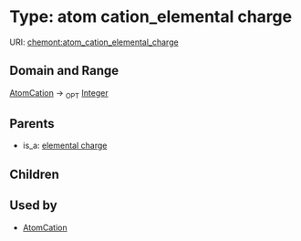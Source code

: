 
# Type: atom cation_elemental charge




URI: [chemont:atom_cation_elemental_charge](http://w3id.org/chemontatom_cation_elemental_charge)


## Domain and Range

[AtomCation](AtomCation.md) ->  <sub>OPT</sub> [Integer](types/Integer.md)

## Parents

 *  is_a: [elemental charge](elemental_charge.md)

## Children


## Used by

 * [AtomCation](AtomCation.md)
